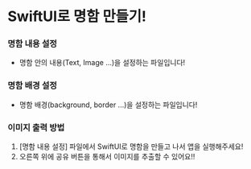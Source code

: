 # SwiftUI로 명함 만들기!
### 명함 내용 설정
- 명함 안의 내용(Text, Image ...)을 설정하는 파일입니다!

### 명함 배경 설정
- 명함 배경(background, border ...)을 설정하는 파일입니다!

### 이미지 출력 방법
1. [명함 내용 설정] 파일에서 SwiftUI로 명함을 만들고 나서 앱을 실행해주세요!
2. 오른쪽 위에 공유 버튼을 통해서 이미지를 추출할 수 있어요!!
